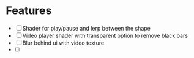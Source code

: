 # Features
- [ ] Shader for play/pause and lerp between the shape
- [ ] Video player shader with transparent option to remove black bars
- [ ] Blur behind ui with video texture
- [ ] 
